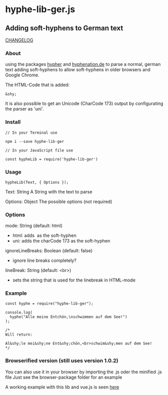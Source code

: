 # hyphe-lib-ger.js

## Adding soft-hyphens to German text

[CHANGELOG](CHANGELOG.md)

### About

using the packages [hypher](https://github.com/bramstein/hypher)
and [hyphenation.de](https://github.com/bramstein/hyphenation-patterns) to parse a normal, german text adding soft-hyphens to allow soft-hyphens in older browsers and Google Chrome.

The HTML-Code that is added:

```
&shy;
```

It is also possible to get an Unicode (CharCode 173) output by configurating the parser as 'uni'.

### Install

```
// In your Terminal use

npm i --save hyphe-lib-ger

// In your JavaScript file use

const hypheLib = require('hyphe-lib-ger')
```

### Usage

```
hypheLib(Text, { Options });
```

Text: String
A String with the text to parse

Options: Object
The possible options (not required)

### Options

mode: String (default: html)

- html: adds &shy; as the soft-hyphen
- uni: adds the charCode 173 as the soft-hyphen

ignoreLineBreaks: Boolean (default: false)

- ignore line breaks completely?

lineBreak: String (default: \<br>)

- sets the string that is used for the linebreak in HTML-mode

### Example

```
const hyphe = require("hyphe-lib-ger");

console.log(
  hyphe("Alle meine Entchön,\nschwimmen auf dem See!")
);

/*
Will return:

Al&shy;le mei&shy;ne Ent&shy;chön,<br>schwim&shy;men auf dem See!
*/
```

### Browserified version (still uses version 1.0.2)

You can also use it in your browser by importing the .js oder the minified .js file
Just see the browser-package folder for an example

A working example with this lib and vue.js is seen [here](https://blurrryy.github.io)
